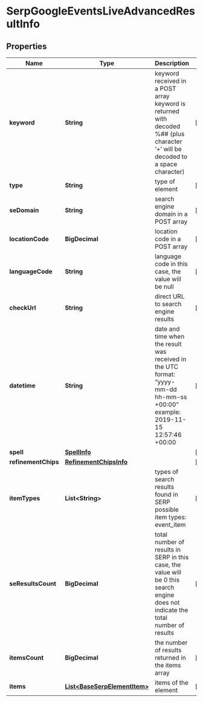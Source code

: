 

# SerpGoogleEventsLiveAdvancedResultInfo


## Properties

| Name | Type | Description | Notes |
|------------ | ------------- | ------------- | -------------|
|**keyword** | **String** | keyword received in a POST array keyword is returned with decoded %## (plus character ‘+’ will be decoded to a space character) |  [optional] |
|**type** | **String** | type of element |  [optional] |
|**seDomain** | **String** | search engine domain in a POST array |  [optional] |
|**locationCode** | **BigDecimal** | location code in a POST array |  [optional] |
|**languageCode** | **String** | language code in this case, the value will be null |  [optional] |
|**checkUrl** | **String** | direct URL to search engine results |  [optional] |
|**datetime** | **String** | date and time when the result was received in the UTC format: “yyyy-mm-dd hh-mm-ss +00:00” example: 2019-11-15 12:57:46 +00:00 |  [optional] |
|**spell** | [**SpellInfo**](SpellInfo.md) |  |  [optional] |
|**refinementChips** | [**RefinementChipsInfo**](RefinementChipsInfo.md) |  |  [optional] |
|**itemTypes** | **List&lt;String&gt;** | types of search results found in SERP possible item types: event_item |  [optional] |
|**seResultsCount** | **BigDecimal** | total number of results in SERP in this case, the value will be 0 this search engine does not indicate the total number of results |  [optional] |
|**itemsCount** | **BigDecimal** | the number of results returned in the items array |  [optional] |
|**items** | [**List&lt;BaseSerpElementItem&gt;**](BaseSerpElementItem.md) | items of the element |  [optional] |



